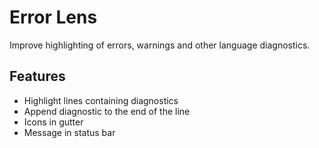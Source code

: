 # Error Lens
Improve highlighting of errors, warnings and other language diagnostics.

## Features
- Highlight lines containing diagnostics
- Append diagnostic to the end of the line
- Icons in gutter
- Message in status bar